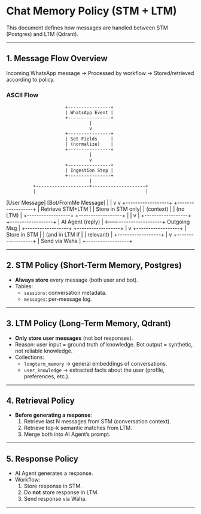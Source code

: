# Chat Memory Policy (STM + LTM)

This document defines how messages are handled between STM (Postgres) and LTM (Qdrant).

---

## 1. Message Flow Overview

Incoming WhatsApp message → Processed by workflow → Stored/retrieved according to policy.

### ASCII Flow

                          +----------------+
                          | WhatsApp Event |
                          +----------------+
                                   |
                                   v
                          +----------------+
                          | Set Fields     |
                          | (normalize)    |
                          +----------------+
                                   |
                                   v
                          +----------------+
                          | Ingestion Step |
                          +----------------+
                                   |
              +--------------------+--------------------+
              |                                         |
[User Message]                              [Bot/FromMe Message]
|                                         |
v                                         v
+------------------+                       +------------------+
| Retrieve STM+LTM |                       | Store in STM only|
| (context)        |                       | (no LTM)         |
+------------------+                       +------------------+
|                                         |
v                                         |
+------------------+                       +------------------+
| AI Agent (reply) | <---------------------+   Outgoing Msg   |
+------------------+                       +------------------+
|
v
+------------------+
| Store in STM     |
| (and in LTM if   |
| relevant)        |
+------------------+
|
v
+------------------+
| Send via Waha    |
+------------------+

---

## 2. STM Policy (Short-Term Memory, Postgres)

- **Always store** every message (both user and bot).
- Tables:
    - `sessions`: conversation metadata.
    - `messages`: per-message log.

---

## 3. LTM Policy (Long-Term Memory, Qdrant)

- **Only store user messages** (not bot responses).
- Reason: user input = ground truth of knowledge. Bot output = synthetic, not reliable knowledge.
- Collections:
    - `longterm_memory` → general embeddings of conversations.
    - `user_knowledge` → extracted facts about the user (profile, preferences, etc.).

---

## 4. Retrieval Policy

- **Before generating a response**:
    1. Retrieve last N messages from STM (conversation context).
    2. Retrieve top-k semantic matches from LTM.
    3. Merge both into AI Agent’s prompt.

---

## 5. Response Policy

- AI Agent generates a response.
- Workflow:
    1. Store response in STM.
    2. Do **not** store response in LTM.
    3. Send response via Waha.

---
